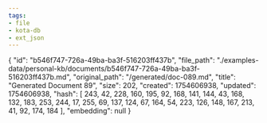 ```yaml
---
tags:
- file
- kota-db
- ext_json
---
```

{
  "id": "b546f747-726a-49ba-ba3f-516203ff437b",
  "file_path": "./examples-data/personal-kb/documents/b546f747-726a-49ba-ba3f-516203ff437b.md",
  "original_path": "/generated/doc-089.md",
  "title": "Generated Document 89",
  "size": 202,
  "created": 1754606938,
  "updated": 1754606938,
  "hash": [
    243,
    42,
    228,
    160,
    195,
    92,
    168,
    141,
    144,
    43,
    168,
    132,
    183,
    253,
    244,
    17,
    255,
    69,
    137,
    124,
    67,
    164,
    54,
    223,
    126,
    148,
    167,
    213,
    41,
    92,
    174,
    184
  ],
  "embedding": null
}